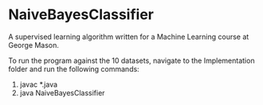 # NaiveBayesClassifier
A supervised learning algorithm written for a Machine Learning course at George Mason.

To run the program against the 10 datasets, navigate to the Implementation folder and run the following commands:

1. javac *.java
2. java NaiveBayesClassifier
